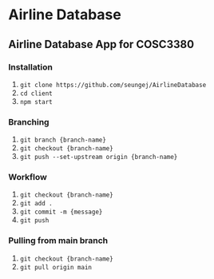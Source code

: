 # Airline Database

## Airline Database App for COSC3380

### Installation

1. `git clone https://github.com/seungej/AirlineDatabase`
2. `cd client`
3. `npm start`

### Branching

1. `git branch {branch-name}`
2. `git checkout {branch-name}`
3. `git push --set-upstream origin {branch-name}`

### Workflow

1. `git checkout {branch-name}`
2. `git add .`
3. `git commit -m {message}`
4. `git push`

### Pulling from main branch

1. `git checkout {branch-name}`
2. `git pull origin main`

